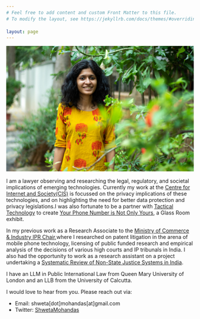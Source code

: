 ```yaml
---
# Feel free to add content and custom Front Matter to this file.
# To modify the layout, see https://jekyllrb.com/docs/themes/#overriding-theme-defaults

layout: page
---
```

![Home Image](/assets/img/home.png)

I am a lawyer observing and researching the legal, regulatory, and societal implications of emerging technologies. Currently my work at the [Centre for Internet and Society(CIS)](https://cis-india.org/) is focussed on the privacy implications of these technologies, and on highlighting the need for better data protection and privacy legislations.I was also fortunate to be a partner with [Tactical Technology](https://tacticaltech.org/) to create [Your Phone Number is Not Only Yours](https://www.theglassroom.org/en/exhibits/your-phone-number-is-not-only-yours/), a Glass Room exhibit.

In my previous work as a Research Associate to the  [Ministry of Commerce & Industry IPR Chair](https://drive.google.com/file/d/0B5KtCeD3RgKhcTl1T2FpMW1Cc0k/view?resourcekey=0-JS6FfiJ8zUkT02e1xv5D4w),where I researched on patent litigation in the arena of mobile phone technology, licensing of public funded research and empirical analysis of the decisions of various high courts and IP tribunals in India. I also had the opportunity to work as a research assistant on a  project undertaking a [Systematic Review of Non-State Justice Systems in India](https://assets.publishing.service.gov.uk/media/5b0fe39d40f0b634c24e6190/NSJ-Final-Sept04_report.pdf).

I have an LLM in Public International Law from Queen Mary University of London and an  LLB from the University of Calcutta.

I would love to hear from you. Please reach out via:
- Email: shweta[dot]mohandas[at]gmail.com
- Twitter: [ShwetaMohandas](https://twitter.com/ShwetaMohandas)
